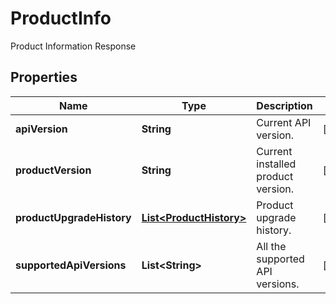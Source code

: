 

# ProductInfo

Product Information Response

## Properties

Name | Type | Description | Notes
------------ | ------------- | ------------- | -------------
**apiVersion** | **String** | Current API version. |  [optional]
**productVersion** | **String** | Current installed product version. |  [optional]
**productUpgradeHistory** | [**List&lt;ProductHistory&gt;**](ProductHistory.md) | Product upgrade history. |  [optional]
**supportedApiVersions** | **List&lt;String&gt;** | All the supported API versions. |  [optional]



